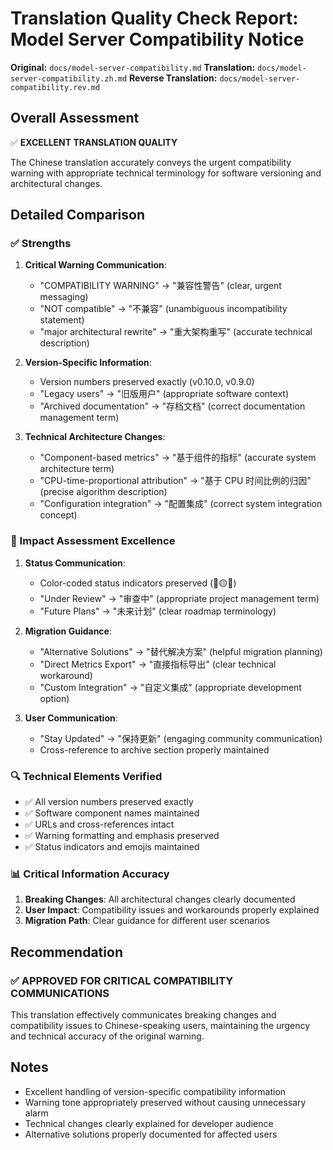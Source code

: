 # Translation Quality Check Report: Model Server Compatibility Notice

**Original:** `docs/model-server-compatibility.md`
**Translation:** `docs/model-server-compatibility.zh.md`
**Reverse Translation:** `docs/model-server-compatibility.rev.md`

## Overall Assessment

✅ **EXCELLENT TRANSLATION QUALITY**

The Chinese translation accurately conveys the urgent compatibility warning with appropriate technical terminology for software versioning and architectural changes.

## Detailed Comparison

### ✅ Strengths

1. **Critical Warning Communication**:
   - "COMPATIBILITY WARNING" → "兼容性警告" (clear, urgent messaging)
   - "NOT compatible" → "不兼容" (unambiguous incompatibility statement)
   - "major architectural rewrite" → "重大架构重写" (accurate technical description)

2. **Version-Specific Information**:
   - Version numbers preserved exactly (v0.10.0, v0.9.0)
   - "Legacy users" → "旧版用户" (appropriate software context)
   - "Archived documentation" → "存档文档" (correct documentation management term)

3. **Technical Architecture Changes**:
   - "Component-based metrics" → "基于组件的指标" (accurate system architecture term)
   - "CPU-time-proportional attribution" → "基于 CPU 时间比例的归因" (precise algorithm description)
   - "Configuration integration" → "配置集成" (correct system integration concept)

### 📝 Impact Assessment Excellence

1. **Status Communication**:
   - Color-coded status indicators preserved (🔴🟡🔵)
   - "Under Review" → "审查中" (appropriate project management term)
   - "Future Plans" → "未来计划" (clear roadmap terminology)

2. **Migration Guidance**:
   - "Alternative Solutions" → "替代解决方案" (helpful migration planning)
   - "Direct Metrics Export" → "直接指标导出" (clear technical workaround)
   - "Custom Integration" → "自定义集成" (appropriate development option)

3. **User Communication**:
   - "Stay Updated" → "保持更新" (engaging community communication)
   - Cross-reference to archive section properly maintained

### 🔍 Technical Elements Verified

- ✅ All version numbers preserved exactly
- ✅ Software component names maintained
- ✅ URLs and cross-references intact
- ✅ Warning formatting and emphasis preserved
- ✅ Status indicators and emojis maintained

### 📊 Critical Information Accuracy

1. **Breaking Changes**: All architectural changes clearly documented
2. **User Impact**: Compatibility issues and workarounds properly explained
3. **Migration Path**: Clear guidance for different user scenarios

## Recommendation

### ✅ APPROVED FOR CRITICAL COMPATIBILITY COMMUNICATIONS

This translation effectively communicates breaking changes and compatibility issues to Chinese-speaking users, maintaining the urgency and technical accuracy of the original warning.

## Notes

- Excellent handling of version-specific compatibility information
- Warning tone appropriately preserved without causing unnecessary alarm
- Technical changes clearly explained for developer audience
- Alternative solutions properly documented for affected users
